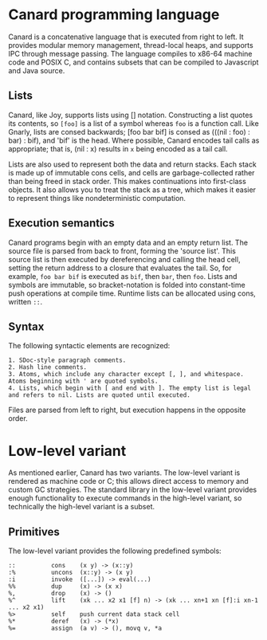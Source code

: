 # Canard programming language

Canard is a concatenative language that is executed from right to left. It provides modular memory management, thread-local heaps, and supports IPC through message passing. The language
compiles to x86-64 machine code and POSIX C, and contains subsets that can be compiled to Javascript and Java source.

## Lists

Canard, like Joy, supports lists using [] notation. Constructing a list quotes its contents, so `[foo]` is a list of a symbol whereas `foo` is a function call. Like Gnarly, lists are consed
backwards; [foo bar bif] is consed as (((nil : foo) : bar) : bif), and 'bif' is the head. Where possible, Canard encodes tail calls as appropriate; that is, (nil : x) results in `x` being
encoded as a tail call.

Lists are also used to represent both the data and return stacks. Each stack is made up of immutable cons cells, and cells are garbage-collected rather than being freed in stack order. This
makes continuations into first-class objects. It also allows you to treat the stack as a tree, which makes it easier to represent things like nondeterministic computation.

## Execution semantics

Canard programs begin with an empty data and an empty return list. The source file is parsed from back to front, forming the 'source list'. This source list is then executed by dereferencing
and calling the head cell, setting the return address to a closure that evaluates the tail. So, for example, `foo bar bif` is executed as `bif`, then `bar`, then `foo`. Lists and symbols are
immutable, so bracket-notation is folded into constant-time push operations at compile time. Runtime lists can be allocated using cons, written `::`.

## Syntax

The following syntactic elements are recognized:

    1. SDoc-style paragraph comments.
    2. Hash line comments.
    3. Atoms, which include any character except [, ], and whitespace. Atoms beginning with ' are quoted symbols.
    4. Lists, which begin with [ and end with ]. The empty list is legal and refers to nil. Lists are quoted until executed.

Files are parsed from left to right, but execution happens in the opposite order.

# Low-level variant

As mentioned earlier, Canard has two variants. The low-level variant is rendered as machine code or C; this allows direct access to memory and custom GC strategies. The standard library in the
low-level variant provides enough functionality to execute commands in the high-level variant, so technically the high-level variant is a subset.

## Primitives

The low-level variant provides the following predefined symbols:

    ::          cons    (x y) -> (x::y)
    :%          uncons  (x::y) -> (x y)
    :i          invoke  ([...]) -> eval(...)
    %%          dup     (x) -> (x x)
    %,          drop    (x) -> ()
    %^          lift    (xk ... x2 x1 [f] n) -> (xk ... xn+1 xn [f]:i xn-1 ... x2 x1)
    %>          self    push current data stack cell
    %*          deref   (x) -> (*x)
    %=          assign  (a v) -> (), movq v, *a